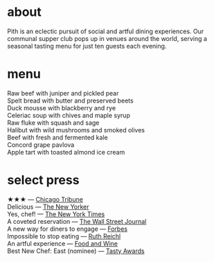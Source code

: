 # about

Pith is an eclectic pursuit of social and artful dining experiences. Our communal supper club pops up in venues around the world, serving a seasonal tasting menu for just ten guests each evening.   
# menu      
Raw beef with juniper and pickled pear     
Spelt bread with butter and preserved beets     
Duck mousse with blackberry and rye      
Celeriac soup with chives and maple syrup     
Raw fluke with squash and sage      
Halibut with wild mushrooms and smoked olives        
Beef with fresh and fermented kale    
Concord grape pavlova      
Apple tart with toasted almond ice cream    
# select press

★★★ — [Chicago Tribune](http://www.chicagotribune.com/dining/restaurants/ct-review-intro-jonah-reider-food-0928-20160924-column.html)   
Delicious — [The New Yorker](http://www.newyorker.com/magazine/2017/05/22/pith-graduates-from-the-dorm)    
Yes, chef! — [The New York Times](https://www.nytimes.com/2017/04/20/style/jonah-reider-pith-supper-club.html)    
A coveted reservation — [The Wall Street Journal](http://www.wsj.com/articles/for-columbia-student-entrepreneur-dorm-restaurant-is-just-the-first-course-1454113319)    
A new way for diners to engage — [Forbes](http://www.forbes.com/sites/eveturowpaul/2016/09/09/what-happens-when-the-dorm-room-chef-graduates/)    
Impossible to stop eating — [Ruth Reichl](http://ruthreichl.com/2016/04/a-pithy-meal.html/)    
An artful experience — [Food and Wine](http://www.foodandwine.com/chefs/why-these-chefs-are-creating-alternative-restaurant)   
Best New Chef: East (nominee) — [Tasty Awards]()
